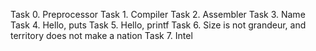 Task 0. Preprocessor
Task 1. Compiler
Task 2. Assembler
Task 3. Name
Task 4. Hello, puts
Task 5. Hello, printf
Task 6. Size is not grandeur, and territory does not make a nation
Task 7. Intel
